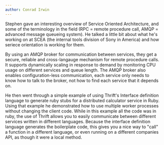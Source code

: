 ```yaml
---
author: Conrad Irwin
---
```



Stephen gave an interesting overview of Service Oriented Architecture, and some of the terminology in the field (RPC = remote procedure call, AMQP = advanced message queueing system). He talked a little bit about what he's working on at SCEA (the internal tools division of Sony in America) and how seriece orientation is working for them.

By using an AMQP broker for communication between services, they get a secure, reliable and cross-langauge mechanism for remote procedure calls. It supports dynamically scaling in response to demand by monitoring CPU usage on different services and queue length. The AMQP broker also enables configuration-less communication, each service only needs to know how to talk to the broker, not how to find each service that it depends on.

He then went through a simple example of using Thrift's Interface definition language to generate ruby stubs for a distributed calculator service in Ruby. Using that example he demonstrated how to use multiple worker processes without changing the client code. While in this example all the code was in ruby, the use of Thrift allows you to easily communicate between different services written in different languages. Because the interface definition language generates the boilerplate code, this gives you a nice way to "call" a function in a different language, or even running on a different companies API, as though it were a local method.
